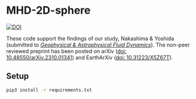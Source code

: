 # MHD-2D-sphere

[![DOI](https://zenodo.org/badge/DOI/10.5281/zenodo.10730383.svg)](https://doi.org/10.5281/zenodo.10730383)

These code support the findings of our study, Nakashima &amp; Yoshida (submitted to [_Geophysical & Astrophysical Fluid Dynamics_](https://www.tandfonline.com/journals/ggaf20)). The non-peer reviewed preprint has been posted on arXiv ([doi: 10.48550/arXiv.2310.01341](https://doi.org/10.48550/arXiv.2310.01341)) and EarthArXiv ([doi: 10.31223/X5Z67T](https://doi.org/10.31223/X5Z67T)).

## Setup

```sh
pip3 install -r requirements.txt
```
